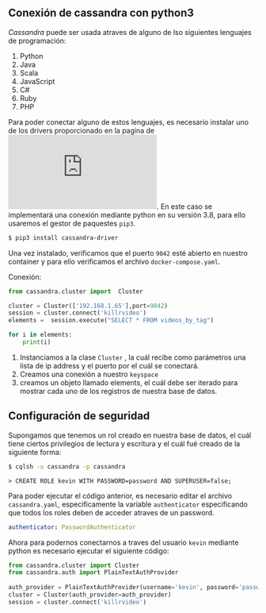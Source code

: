 ## Conexión de cassandra con python3

*Cassandra* puede ser usada atraves de alguno de lso siguientes lenguajes de programación:

1. Python
2. Java
3. Scala
4. JavaScript
5. C#	
6. Ruby
7. PHP

Para poder conectar alguno de estos lenguajes, es necesario instalar uno de los
drivers proporcionado en la pagina de ![Cassandra](https://cassandra.apache.org/doc/latest/getting_started/drivers.html).
En este caso se implementará una conexión mediante python en su versión 3.8, para ello usaremos
el gestor de paquestes `pip3`.

```bash
$ pip3 install cassandra-driver
```

Una vez instalado, verificamos que el puerto  `9042` esté abierto en nuestro container
y para ello verificamos el archivo `docker-compose.yaml`.

Conexión:

```python
from cassandra.cluster import  Cluster

cluster = Cluster(['192.168.1.65'],port=9042)
session = cluster.connect('killrvideo')
elements =  session.execute("SELECT * FROM videos_by_tag")

for i in elements:
	print(i)

```

1. Instanciamos a la clase `Cluster` , la cuál recibe como parámetros una lista de ip address
y el puerto por el cuál se conectará.
2. Creamos una conexión a nuestro `keyspace`
3. creamos un objeto llamado elements, el cuál debe ser iterado para mostrar
cada uno de los registros de nuestra base de datos.

## Configuración de seguridad

Supongamos que tenemos un rol creado en nuestra base de datos, el cuál tiene ciertos
privilegios de lectura y escritura y el cuál fué creado de la siguiente forma:


```bash
$ cqlsh -u cassandra -p cassandra 
```

```cql
> CREATE ROLE kevin WITH PASSWORD=password AND SUPERUSER=false;
```

Para poder ejecutar el código anterior, es necesario editar el archivo
`cassandra.yaml`, especificamente la variable `authenticator`
especificando que todos los roles deben de acceder atraves de un password.

```yaml
authenticator: PasswordAuthenticator
```

Ahora para podernos conectarnos a traves del usuario  `kevin` mediante python
es necesario ejecutar el siguiente código:


```python 
from cassandra.cluster import Cluster
from cassandra.auth import PlainTextAuthProvider
 
auth_provider = PlainTextAuthProvider(username='kevin', password='password')
cluster = Cluster(auth_provider=auth_provider)
session = cluster.connect('killrvideo')

```


